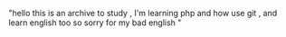 "hello this is an archive to study , I'm learning php and how use git , and learn english too 
so sorry for my bad english " 
